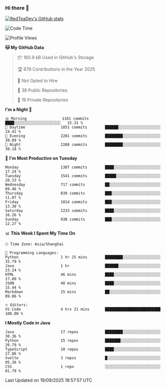 ### Hi there 👋

<!--
**RedTeaDev/RedTeaDev** is a ✨ _special_ ✨ repository because its `README.md` (this file) appears on your GitHub profile.

Here are some ideas to get you started:

- 🔭 I’m currently working on ...
- 🌱 I’m currently learning ...
- 👯 I’m looking to collaborate on ...
- 🤔 I’m looking for help with ...
- 💬 Ask me about ...
- 📫 How to reach me: ...
- 😄 Pronouns: ...
- ⚡ Fun fact: ...
-->

<!--
[![wakatime](https://wakatime.com/badge/user/6b101ed0-04c0-4490-9283-eb61f2efff96.svg)](https://wakatime.com/@6b101ed0-04c0-4490-9283-eb61f2efff96)
!-->

[![RedTeaDev's GitHub stats](https://github-readme-stats.vercel.app/api?username=RedTeaDev\&include_all_commits=true)](https://github.com/anuraghazra/github-readme-stats)
<!--
[![willianrod's wakatime stats](https://github-readme-stats.vercel.app/api/wakatime?username=RedTeaDev)](https://github.com/anuraghazra/github-readme-stats)
!-->
<!--START_SECTION:waka-->
![Code Time](http://img.shields.io/badge/Code%20Time-3%2C498%20hrs%2046%20mins-blue)

![Profile Views](http://img.shields.io/badge/Profile%20Views-3-blue)

**🐱 My GitHub Data** 

> 📦 160.9 kB Used in GitHub's Storage 
 > 
> 🏆 679 Contributions in the Year 2025
 > 
> 🚫 Not Opted to Hire
 > 
> 📜 38 Public Repositories 
 > 
> 🔑 19 Private Repositories 
 > 
**I'm a Night 🦉** 

```text
🌞 Morning                1161 commits        ████░░░░░░░░░░░░░░░░░░░░░   15.31 % 
🌆 Daytime                1851 commits        ██████░░░░░░░░░░░░░░░░░░░   24.42 % 
🌃 Evening                2281 commits        ████████░░░░░░░░░░░░░░░░░   30.09 % 
🌙 Night                  2288 commits        ████████░░░░░░░░░░░░░░░░░   30.18 % 
```
📅 **I'm Most Productive on Tuesday** 

```text
Monday                   1307 commits        ████░░░░░░░░░░░░░░░░░░░░░   17.24 % 
Tuesday                  1541 commits        █████░░░░░░░░░░░░░░░░░░░░   20.33 % 
Wednesday                717 commits         ██░░░░░░░░░░░░░░░░░░░░░░░   09.46 % 
Thursday                 839 commits         ███░░░░░░░░░░░░░░░░░░░░░░   11.07 % 
Friday                   1014 commits        ███░░░░░░░░░░░░░░░░░░░░░░   13.38 % 
Saturday                 1233 commits        ████░░░░░░░░░░░░░░░░░░░░░   16.26 % 
Sunday                   930 commits         ███░░░░░░░░░░░░░░░░░░░░░░   12.27 % 
```


📊 **This Week I Spent My Time On** 

```text
🕑︎ Time Zone: Asia/Shanghai

💬 Programming Languages: 
Python                   1 hr 25 mins        ████████░░░░░░░░░░░░░░░░░   32.79 % 
Java                     1 hr                ██████░░░░░░░░░░░░░░░░░░░   23.24 % 
HTML                     46 mins             ████░░░░░░░░░░░░░░░░░░░░░   17.80 % 
JSON                     40 mins             ████░░░░░░░░░░░░░░░░░░░░░   15.44 % 
Markdown                 25 mins             ██░░░░░░░░░░░░░░░░░░░░░░░   09.86 % 

🔥 Editors: 
VS Code                  4 hrs 21 mins       █████████████████████████   100.00 % 
```

**I Mostly Code in Java** 

```text
Java                     17 repos            ████████░░░░░░░░░░░░░░░░░   30.36 % 
Python                   15 repos            ███████░░░░░░░░░░░░░░░░░░   26.79 % 
TypeScript               10 repos            ████░░░░░░░░░░░░░░░░░░░░░   17.86 % 
Svelte                   3 repos             █░░░░░░░░░░░░░░░░░░░░░░░░   05.36 % 
CSS                      1 repo              ░░░░░░░░░░░░░░░░░░░░░░░░░   01.79 % 
```




 Last Updated on 19/09/2025 18:57:57 UTC
<!--END_SECTION:waka-->



